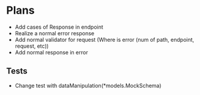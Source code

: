 # Plans
* Add cases of Response in endpoint
* Realize a normal error response
* Add normal validator for request (Where is error (num of path, endpoint, request, etc))
* Add normal response in error

## Tests
* Change test with dataManipulation(*models.MockSchema)